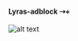 #### Lyras-adblock ⇢+
![alt text](https://discord.com/channels/797203351871684699/797203351871684702/797477816903270421) 
